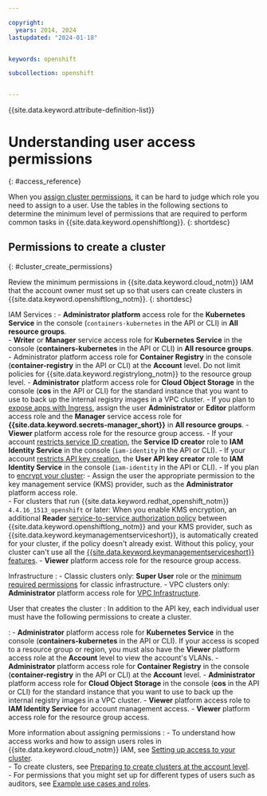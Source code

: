 ```yaml
---

copyright: 
  years: 2014, 2024
lastupdated: "2024-01-18"


keywords: openshift

subcollection: openshift


---
```


{{site.data.keyword.attribute-definition-list}}





# Understanding user access permissions
{: #access_reference}

When you [assign cluster permissions](/docs/openshift?topic=openshift-users#checking-perms), it can be hard to judge which role you need to assign to a user. Use the tables in the following sections to determine the minimum level of permissions that are required to perform common tasks in {{site.data.keyword.openshiftlong}}.
{: shortdesc}

## Permissions to create a cluster
{: #cluster_create_permissions}

Review the minimum permissions in {{site.data.keyword.cloud_notm}} IAM that the account owner must set up so that users can create clusters in {{site.data.keyword.openshiftlong_notm}}.
{: shortdesc}

IAM Services
:    - **Administrator platform** access role for the **Kubernetes Service** in the console (`containers-kubernetes` in the API or CLI) in **All resource groups**.   
     - **Writer** or **Manager** service access role for **Kubernetes Service** in the console (**containers-kubernetes** in the API or CLI) in **All resource groups**.   
     - Administrator platform access role for **Container Registry** in the console (**container-registry** in the API or CLI) at the **Account** level. Do not limit policies for {{site.data.keyword.registrylong_notm}} to the resource group level.
     - **Administrator** platform access role for **Cloud Object Storage** in the console (**cos** in the API or CLI) for the standard instance that you want to use to back up the internal registry images in a VPC cluster.
     - If you plan to [expose apps with Ingress](/docs/openshift?topic=openshift-ingress-about-roks4), assign the user **Administrator** or **Editor** platform access role and the **Manager** service access role for **{{site.data.keyword.secrets-manager_short}}** in **All resource groups**.
     - **Viewer** platform access role for the resource group access.
     - If your account [restricts service ID creation](/docs/account?topic=account-restrict-service-id-create), the **Service ID creator** role to **IAM Identity Service** in the console (`iam-identity` in the API or CLI).
     - If your account [restricts API key creation](/docs/account?topic=account-allow-api-create), the **User API key creator** role to **IAM Identity Service** in the console (`iam-identity` in the API or CLI).
     - If you plan to [encrypt your cluster](/docs/openshift?topic=openshift-encryption):
         - Assign the user the appropriate permission to the key management service (KMS) provider, such as the **Administrator** platform access role.  
         - For clusters that run {{site.data.keyword.redhat_openshift_notm}} `4.4.16_1513_openshift` or later: When you enable KMS encryption, an additional **Reader** [service-to-service authorization policy](/docs/account?topic=account-serviceauth) between {{site.data.keyword.openshiftlong_notm}} and your KMS provider, such as {{site.data.keyword.keymanagementserviceshort}}, is automatically created for your cluster, if the policy doesn't already exist. Without this policy, your cluster can't use all the [{{site.data.keyword.keymanagementserviceshort}} features](/docs/openshift?topic=openshift-encryption-setup).
     - **Viewer** platform access role for the resource group access.  

Infrastructure
:    - Classic clusters only: **Super User** role or the [minimum required permissions](/docs/openshift?topic=openshift-classic-roles) for classic infrastructure.
     - VPC clusters only: **Administrator** platform access role for [VPC Infrastructure](/docs/vpc?topic=vpc-iam-getting-started).

User that creates the cluster
:    In addition to the API key, each individual user must have the following permissions to create a cluster.

:    - **Administrator** platform access role for **Kubernetes Service** in the console (**containers-kubernetes** in the API or CLI). If your access is scoped to a resource group or region, you must also have the **Viewer** platform access role at the **Account** level to view the account's VLANs.
     - **Administrator** platform access role for **Container Registry** in the console (**container-registry** in the API or CLI) at the **Account** level.
     - **Administrator** platform access role for **Cloud Object Storage** in the console (**cos** in the API or CLI) for the standard instance that you want to use to back up the internal registry images in a VPC cluster.
     - **Viewer** platform access role to **IAM Identity Service** for account management access.
     - **Viewer** platform access role for the resource group access.


More information about assigning permissions
:    - To understand how access works and how to assign users roles in {{site.data.keyword.cloud_notm}} IAM, see [Setting up access to your cluster](/docs/openshift?topic=openshift-access-overview#access-checklist).  
     - To create clusters, see [Preparing to create clusters at the account level](/docs/openshift?topic=openshift-clusters).  
     - For permissions that you might set up for different types of users such as auditors, see [Example use cases and roles](/docs/openshift?topic=openshift-users#example-iam).  









